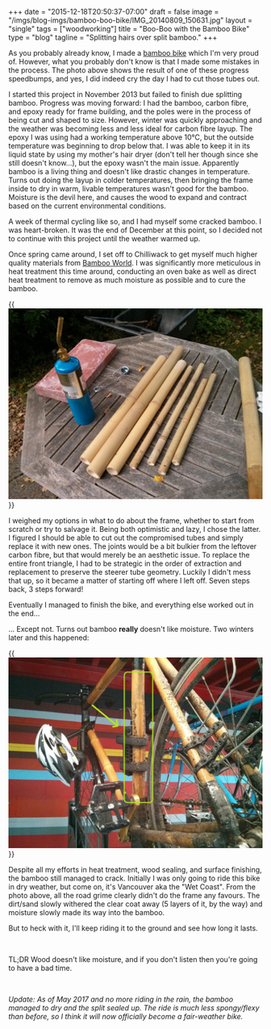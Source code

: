 +++
date = "2015-12-18T20:50:37-07:00"
draft = false
image = "/imgs/blog-imgs/bamboo-boo-bike/IMG_20140809_150631.jpg"
layout = "single"
tags = ["woodworking"]
title = "Boo-Boo with the Bamboo Bike"
type = "blog"
tagline = "Splitting hairs over split bamboo."
+++

As you probably already know, I made a [bamboo bike](/projects/mech/bamboo-bike/) which I'm very proud of. However, what you probably don't  know is that I made some mistakes in the process. The photo above shows the result of one of these progress speedbumps, and yes, I did indeed cry the day I had to cut those tubes out.

I started this project in November 2013 but failed to finish due splitting bamboo. Progress was moving forward: I had the bamboo, carbon fibre, and epoxy ready for frame building, and the poles were in the process of being cut and shaped to size. However, winter was quickly approaching and the weather was becoming less and less ideal for carbon fibre layup. The epoxy I was using had a working temperature above 10°C, but the outside temperature was beginning to drop below that. I was able to keep it in its liquid state by using my mother's hair dryer (don't tell her though since she still doesn't know...), but the epoxy wasn't the main issue. Apparently bamboo is a living thing and doesn't like drastic changes in temperature. Turns out doing the layup in colder temperatures, then bringing the frame inside to dry in warm, livable temperatures wasn't good for the bamboo. Moisture is the devil here, and causes the wood to expand and contract based on the current environmental conditions.

A week of thermal cycling like so, and I had myself some cracked bamboo. I was heart-broken. It was the end of December at this point, so I decided not to continue with this project until the weather warmed up.

Once spring came around, I set off to Chilliwack to get myself much higher quality materials from [Bamboo World](http://www.bambooworld.com/). I was significantly more meticulous in heat treatment this time around, conducting an oven bake as well as direct heat treatment to remove as much moisture as possible and to cure the bamboo.

{{<img caption="Bamboo poles after heat treatment in the oven, preparing for the next heat treatment." src="/imgs/bamboo_bike/2013-09-15-14.21.10-1024x768.jpg">}}

I weighed my options in what to do about the frame, whether to start from scratch or try to salvage it. Being both optimistic and lazy, I chose the latter. I figured I should be able to cut out the compromised tubes and simply replace it with new ones. The joints would be a bit bulkier from the leftover carbon fibre, but that would merely be an aesthetic issue. To replace the entire front triangle, I had to be strategic in the order of extraction and replacement to preserve the steerer tube geometry. Luckily I didn't mess that up, so it became a matter of starting off where I left off. Seven steps back, 3 steps forward!

Eventually I managed to finish the bike, and everything else worked out in the end...

... Except not. Turns out bamboo **really** doesn't like moisture. Two winters later and this happened:

{{<img caption="Another split down the seatpost :(" src="/imgs/blog-imgs/bamboo-boo-bike/IMG_20151201_093746.jpg" >}}

Despite all my efforts in heat treatment, wood sealing, and surface finishing, the bamboo still managed to crack. Initially I was only going to ride this bike in dry weather, but come on, it's Vancouver aka the "Wet Coast". From the photo above, all the road grime clearly didn't do the frame any favours. The dirt/sand slowly withered the clear coat away (5 layers of it, by the way) and moisture slowly made its way into the bamboo.

But to heck with it, I'll keep riding it to the ground and see how long it lasts.

<br>

TL;DR Wood doesn't like moisture, and if you don't listen then you're going to have a bad time.

<br>

_Update: As of May 2017 and no more riding in the rain, the bamboo managed to dry and the split sealed up. The ride is much less spongy/flexy than before, so I think it will now officially become a fair-weather bike._
